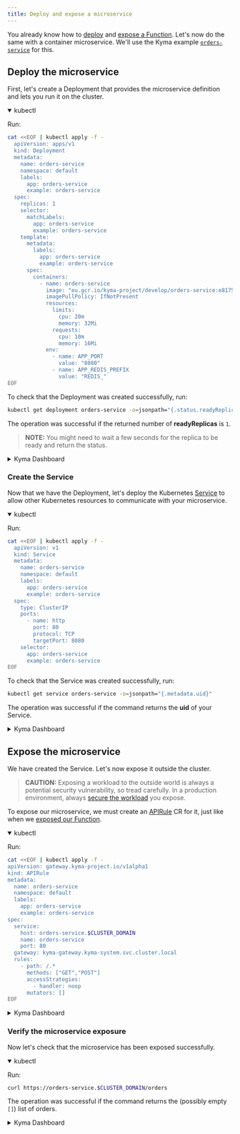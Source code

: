 ```yaml
---
title: Deploy and expose a microservice
---
```


You already know how to [deploy](02-deploy-expose-function.md#create-a-function) and [expose a Function](02-deploy-expose-function.md#expose-the-function). Let's now do the same with a container microservice.
We'll use the Kyma example [`orders-service`](https://github.com/kyma-project/examples/blob/master/orders-service/README.md) for this.

## Deploy the microservice

First, let's create a Deployment that provides the microservice definition and lets you run it on the cluster.

<div tabs name="Create a microservice Deployment" group="deploy-expose-microservice">
  <details open>
  <summary label="kubectl">
  kubectl
  </summary>

Run:

```bash
cat <<EOF | kubectl apply -f -
  apiVersion: apps/v1
  kind: Deployment
  metadata:
    name: orders-service
    namespace: default
    labels:
      app: orders-service
      example: orders-service
  spec:
    replicas: 1
    selector:
      matchLabels:
        app: orders-service
        example: orders-service
    template:
      metadata:
        labels:
          app: orders-service
          example: orders-service
      spec:
        containers:
          - name: orders-service
            image: "eu.gcr.io/kyma-project/develop/orders-service:e8175c63"
            imagePullPolicy: IfNotPresent
            resources:
              limits:
                cpu: 20m
                memory: 32Mi
              requests:
                cpu: 10m
                memory: 16Mi
            env:
              - name: APP_PORT
                value: "8080"
              - name: APP_REDIS_PREFIX
                value: "REDIS_"
EOF
```

To check that the Deployment was created successfully, run:
```bash
kubectl get deployment orders-service -o=jsonpath="{.status.readyReplicas}"
```

The operation was successful if the returned number of **readyReplicas** is `1`.

> **NOTE:** You might need to wait a few seconds for the replica to be ready and return the status.

  </details>
  <details>
  <summary label="Kyma Dashboard">
  Kyma Dashboard
  </summary>

1. From the left navigation, go to **Deployments**.
2. Click on **Create Deployment +**.
3. Choose the **Advanced** view and provide the following parameters:
    - **Name**: `orders-service`
    - **Labels**: add labels `app` and `example` and set their values to `orders-service`
    - **Containers**: enter Docker image `eu.gcr.io/kyma-project/develop/orders-service:68a58069`

    _Optionally_, to save resources, modify these parameters:
    - **Memory requests**: `10Mi`
    - **Memory limits**: `32Mi`
    - **CPU requests (m)**: `16m`
    - **CPU limits (m)**: `20m`  
    - **Port**: `80`
    - **Target Port**: `8080`
    - Check the **Expose a separate Service** box to create a Service for your Deployment and skip the [next Section](03-deploy-expose-microservice.md#create-the-service).
4. Click **Create**.

The operation was successful if the Pod **Status** for the Deployment is `RUNNING`.
  </details>
</div>

### Create the Service

Now that we have the Deployment, let's deploy the Kubernetes [Service](https://kubernetes.io/docs/concepts/services-networking/service/) to allow other Kubernetes resources to communicate with your microservice.

<div tabs name="Create a Service" group="deploy-expose-microservice">
  <details open>
  <summary label="kubectl">
  kubectl
  </summary>

Run:

```bash
cat <<EOF | kubectl apply -f -
  apiVersion: v1
  kind: Service
  metadata:
    name: orders-service
    namespace: default
    labels:
      app: orders-service
      example: orders-service
  spec:
    type: ClusterIP
    ports:
      - name: http
        port: 80
        protocol: TCP
        targetPort: 8080
    selector:
      app: orders-service
      example: orders-service
EOF
```

To check that the Service was created successfully, run:

```bash
kubectl get service orders-service -o=jsonpath="{.metadata.uid}"
```

The operation was successful if the command returns the **uid** of your Service.

  </details>
  <details>
  <summary label="Kyma Dashboard">
  Kyma Dashboard
  </summary>

As you've already [created the Kubernetes Service with the microservice](03-deploy-expose-microservice.md#deploy-the-microservice), skip this part.

<!--
//TODO: Functionality not added yet. Check with Hasselhoffs in a while.
If you created the Service at the previous step while creating the Deployment, skip this section. Otherwise, you must now create the Service.

1. From the left navigation, go to **Services**.
2. Click on **Create Service +**.
3. ...

The operation was successful if ... .
--->
  </details>
</div>

## Expose the microservice

We have created the Service. Let's now expose it outside the cluster.

> **CAUTION:** Exposing a workload to the outside world is always a potential security vulnerability, so tread carefully. In a production environment, always [secure the workload](../03-tutorials/00-api-exposure/apix-03-expose-and-secure-service.md) you expose.

To expose our microservice, we must create an [APIRule](../05-technical-reference/00-custom-resources/apix-01-apirule.md) CR for it, just like when we [exposed our Function](02-deploy-expose-function.md#expose-the-function).

<div tabs name="Expose the microservice" group="deploy-expose-microservice">
  <details open>
  <summary label="kubectl">
  kubectl
  </summary>

Run:

```bash
cat <<EOF | kubectl apply -f -
apiVersion: gateway.kyma-project.io/v1alpha1
kind: APIRule
metadata:
  name: orders-service
  namespace: default
  labels:
    app: orders-service
    example: orders-service
spec:
  service:
    host: orders-service.$CLUSTER_DOMAIN
    name: orders-service
    port: 80
  gateway: kyma-gateway.kyma-system.svc.cluster.local
  rules:
    - path: /.*
      methods: ["GET","POST"]
      accessStrategies:
        - handler: noop
      mutators: []
EOF
```

  </details>
  <details>
  <summary label="Kyma Dashboard">
  Kyma Dashboard
  </summary>

1. Using the left navigation, go to **Discovery and Network** > **Services** and select your Service.
2. In your Services's view, click on **Create API Rule +**.
3. Provide the **Name** (`orders-service`) and **Subdomain** (`orders-service`) and click **Create**.

> **NOTE:** Alternatively, from the left navigation go to **Discovery and Network** > **API Rules**, click on **Create API Rule +**, and continue with step 2, selecting the appropriate **Service** from the dropdown menu.
  </details>
</div>

### Verify the microservice exposure

Now let's check that the microservice has been exposed successfully.

<div tabs name="Verify microservice exposure" group="deploy-expose-microservice">
  <details open>
  <summary label="kubectl">
  kubectl
  </summary>

Run:

```bash
curl https://orders-service.$CLUSTER_DOMAIN/orders
```

The operation was successful if the command returns the (possibly empty `[]`) list of orders.

  </details>
  <details>
  <summary label="Kyma Dashboard">
  Kyma Dashboard
  </summary>

1. From your Services's view, get the APIRule's **Host**.

   > **NOTE:** Alternatively, from the left navigation go to **APIRules** and get the **Host** URL from there.

2. Paste this **Host** in your browser and add the `/orders` suffix to the end of it, like this: `{HOST}/orders`. Open it.

The operation was successful if the page shows the (possibly empty `[]`) list of orders.
  </details>
</div>
